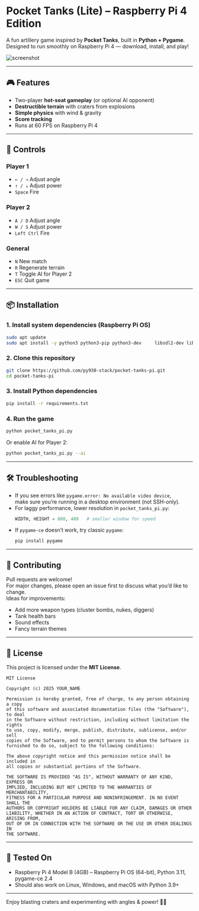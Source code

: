 # Pocket Tanks (Lite) – Raspberry Pi 4 Edition

A fun artillery game inspired by **Pocket Tanks**, built in **Python + Pygame**.  
Designed to run smoothly on Raspberry Pi 4 — download, install, and play!

![screenshot](https://via.placeholder.com/800x400?text=Pocket+Tanks+Lite+Screenshot)

---

## 🎮 Features

- Two-player **hot-seat gameplay** (or optional AI opponent)
- **Destructible terrain** with craters from explosions
- **Simple physics** with wind & gravity
- **Score tracking**
- Runs at 60 FPS on Raspberry Pi 4

---

## 🎯 Controls

### Player 1
- `← / →` Adjust angle
- `↑ / ↓` Adjust power
- `Space` Fire

### Player 2
- `A / D` Adjust angle
- `W / S` Adjust power
- `Left Ctrl` Fire

### General
- `N` New match
- `R` Regenerate terrain
- `T` Toggle AI for Player 2
- `ESC` Quit game

---

## 📦 Installation

### 1. Install system dependencies (Raspberry Pi OS)
```bash
sudo apt update
sudo apt install -y python3 python3-pip python3-dev     libsdl2-dev libsdl2-image-dev libsdl2-mixer-dev libsdl2-ttf-dev
```

### 2. Clone this repository
```bash
git clone https://github.com/py930-stack/pocket-tanks-pi.git
cd pocket-tanks-pi
```

### 3. Install Python dependencies
```bash
pip install -r requirements.txt
```

### 4. Run the game
```bash
python pocket_tanks_pi.py
```

Or enable AI for Player 2:
```bash
python pocket_tanks_pi.py --ai
```

---

## 🛠️ Troubleshooting

- If you see errors like `pygame.error: No available video device`,  
  make sure you’re running in a desktop environment (not SSH-only).  
- For laggy performance, lower resolution in `pocket_tanks_pi.py`:
  ```python
  WIDTH, HEIGHT = 800, 480   # smaller window for speed
  ```
- If `pygame-ce` doesn’t work, try classic `pygame`:
  ```bash
  pip install pygame
  ```

---

## 🤝 Contributing

Pull requests are welcome!  
For major changes, please open an issue first to discuss what you’d like to change.  
Ideas for improvements:
- Add more weapon types (cluster bombs, nukes, diggers)
- Tank health bars
- Sound effects
- Fancy terrain themes

---

## 📜 License

This project is licensed under the **MIT License**.

```
MIT License

Copyright (c) 2025 YOUR_NAME

Permission is hereby granted, free of charge, to any person obtaining a copy
of this software and associated documentation files (the "Software"), to deal
in the Software without restriction, including without limitation the rights
to use, copy, modify, merge, publish, distribute, sublicense, and/or sell
copies of the Software, and to permit persons to whom the Software is
furnished to do so, subject to the following conditions:

The above copyright notice and this permission notice shall be included in
all copies or substantial portions of the Software.

THE SOFTWARE IS PROVIDED "AS IS", WITHOUT WARRANTY OF ANY KIND, EXPRESS OR
IMPLIED, INCLUDING BUT NOT LIMITED TO THE WARRANTIES OF MERCHANTABILITY,
FITNESS FOR A PARTICULAR PURPOSE AND NONINFRINGEMENT. IN NO EVENT SHALL THE
AUTHORS OR COPYRIGHT HOLDERS BE LIABLE FOR ANY CLAIM, DAMAGES OR OTHER
LIABILITY, WHETHER IN AN ACTION OF CONTRACT, TORT OR OTHERWISE, ARISING FROM,
OUT OF OR IN CONNECTION WITH THE SOFTWARE OR THE USE OR OTHER DEALINGS IN
THE SOFTWARE.
```

---

## 🐧 Tested On

- Raspberry Pi 4 Model B (4GB) – Raspberry Pi OS (64-bit), Python 3.11, pygame-ce 2.4
- Should also work on Linux, Windows, and macOS with Python 3.9+

---

Enjoy blasting craters and experimenting with angles & power! 🚀💥
